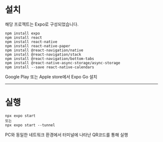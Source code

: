 # 설치
해당 프로젝트는 Expo로 구성되었습니다.

    npm install expo
    npm install react
    npm install react-native
    npm install react-native-paper
    npm install @react-navigation/native
    npm install @react-navigation/stack
    npm install @react-navigation/bottom-tabs
    npm install @react-native-async-storage/async-storage
    npm install --save react-native-calendars

    
Google Play 또는 Apple store에서 Expo Go 설치

----

# 실행

    npx expo start
    또는
    npx expo start --tunnel

PC와 동일한 네트워크 환경에서 터미널에 나타난 QR코드를 통해 실행
